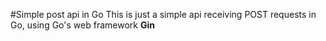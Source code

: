 #Simple post api in Go
This is just a simple api receiving POST requests in Go, using Go's web framework **Gin**
